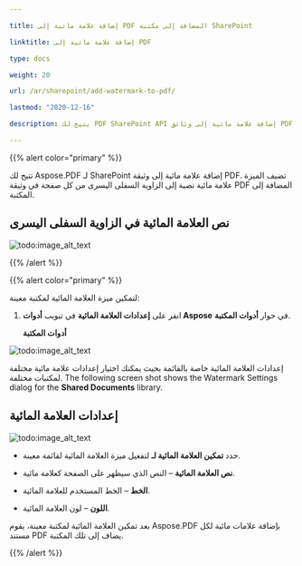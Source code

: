 ```yaml
---

title: إضافة علامة مائية إلى PDF المضافة إلى مكتبة SharePoint

linktitle: إضافة علامة مائية إلى PDF

type: docs

weight: 20

url: /ar/sharepoint/add-watermark-to-pdf/

lastmod: "2020-12-16"

description: يتيح لك PDF SharePoint API إضافة علامة مائية إلى وثائق PDF المضافة إلى المكتبة.

---
```




{{% alert color="primary" %}}



تتيح لك Aspose.PDF لـ SharePoint إضافة علامة مائية إلى وثيقة PDF. تضيف الميزة علامة مائية نصية إلى الزاوية السفلى اليسرى من كل صفحة في وثيقة PDF المضافة إلى المكتبة.



## **نص العلامة المائية في الزاوية السفلى اليسرى**



![todo:image_alt_text](add-watermark-to-pdf_1.jpg)



{{% /alert %}}



{{% alert color="primary" %}}



لتمكين ميزة العلامة المائية لمكتبة معينة:



1. انقر على **إعدادات العلامة المائية** في تبويب **أدوات Aspose** في حوار **أدوات المكتبة**.



   **أدوات المكتبة**



![todo:image_alt_text](add-watermark-to-pdf_2.jpg)



إعدادات العلامة المائية خاصة بالقائمة بحيث يمكنك اختيار إعدادات علامة مائية مختلفة لمكتبات مختلفة. The following screen shot shows the Watermark Settings dialog for the **Shared Documents** library.

## **إعدادات العلامة المائية**

![todo:image_alt_text](add-watermark-to-pdf_3.jpg)

- حدد **تمكين العلامة المائية لـ** لتفعيل ميزة العلامة المائية لقائمة معينة.

- **نص العلامة المائية** – النص الذي سيظهر على الصفحة كعلامة مائية.

- **الخط** – الخط المستخدم للعلامة المائية.

- **اللون** – لون العلامة المائية.

بعد تمكين العلامة المائية لمكتبة معينة، يقوم Aspose.PDF بإضافة علامات مائية لكل مستند PDF يضاف إلى تلك المكتبة.

{{% /alert %}}